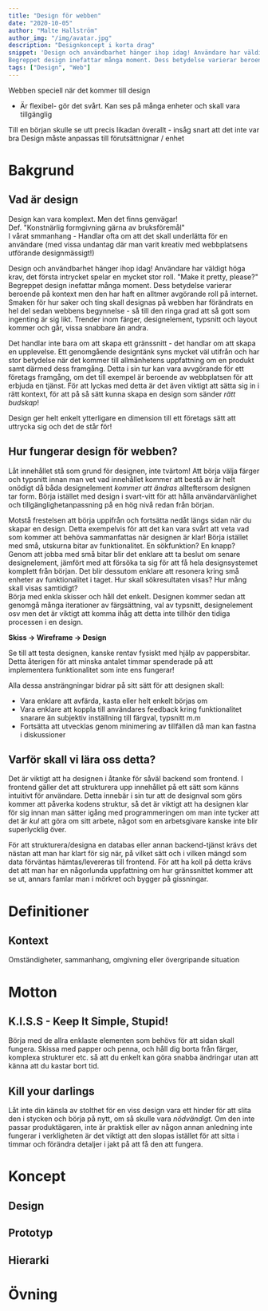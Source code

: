 ```yaml
---
title: "Design för webben"
date: "2020-10-05"
author: "Malte Hallström"
author_img: "/img/avatar.jpg"
description: "Designkoncept i korta drag"
snippet: 'Design och användbarhet hänger ihop idag! Användare har väldigt höga krav, det första intrycket spelar en mycket stor roll. "Make it pretty, please?"  
Begreppet design inefattar många moment. Dess betydelse varierar beroende på kontext men den har haft en alltmer avgörande roll på internet.'
tags: ["Design", "Web"]
---
```


Webben speciell när det kommer till design

- Är flexibel- gör det svårt. Kan ses på många enheter och skall vara tillgänglig

Till en början skulle se utt precis likadan överallt - insåg snart att det inte var bra
Design måste anpassas till förutsättnignar / enhet

# Bakgrund

## Vad är design

Design kan vara komplext. Men det finns genvägar!  
 Def. "Konstnärlig formgivning gärna av bruksföremål"  
 I vårat smmanhang - Handlar ofta om att det skall underlätta för en användare (med vissa undantag där man varit kreativ med webbplatsens utförande designmässigt!)

Design och användbarhet hänger ihop idag! Användare har väldigt höga krav, det första intrycket spelar en mycket stor roll. "Make it pretty, please?"  
Begreppet design inefattar många moment. Dess betydelse varierar beroende på kontext men den har haft en alltmer avgörande roll på internet. Smaken för hur saker och ting skall designas på webben har förändrats en hel del sedan webbens begynnelse - så till den ringa grad att så gott som ingenting är sig likt. Trender inom färger, designelement, typsnitt och layout kommer och går, vissa snabbare än andra.

Det handlar inte bara om att skapa ett gränssnitt - det handlar om att skapa en upplevelse. Ett genomgående designtänk syns mycket väl utifrån och har stor betydelse när det kommer till allmänhetens uppfattning om en produkt samt därmed dess framgång. Detta i sin tur kan vara avvgörande för ett företags framgång, om det till exempel är beroende av webbplatsen för att erbjuda en tjänst. För att lyckas med detta är det även viktigt att sätta sig in i rätt kontext, för att på så sätt kunna skapa en design som sänder _rätt budskap_!

Design ger helt enkelt ytterligare en dimension till ett företags sätt att uttrycka sig och det de står för!

## Hur fungerar design för webben?

Låt innehållet stå som grund för designen, inte tvärtom! Att börja välja färger och typsnitt innan man vet vad innehållet kommer att bestå av är helt onödigt då båda designelement _kommer att ändras_ allteftersom designen tar form. Börja istället med design i svart-vitt för att hålla användarvänlighet och tillgänglighetanpassning på en hög nivå redan från början.

Motstå frestelsen att börja uppifrån och fortsätta nedåt längs sidan när du skapar en design. Detta exempelvis för att det kan vara svårt att veta vad som kommer att behöva sammanfattas när designen är klar! Börja istället med små, utskurna bitar av funktionalitet. En sökfunktion? En knapp? Genom att jobba med små bitar blir det enklare att ta beslut om senare designelement, jämfört med att försöka ta sig för att få hela designsystemet komplett från början. Det blir dessutom enklare att resonera kring små enheter av funktionalitet i taget. Hur skall sökresultaten visas? Hur mång skall visas samtidigt?  
Börja med enkla skisser och håll det enkelt. Designen kommer sedan att genomgå många iterationer av färgsättning, val av typsnitt, designelement osv men det är viktigt att komma ihåg att detta inte tillhör den tidiga processen i en design.

**Skiss -> Wireframe -> Design**

Se till att testa designen, kanske rentav fysiskt med hjälp av pappersbitar. Detta återigen för att minska antalet timmar spenderade på att implementera funktionalitet som inte ens fungerar!

Alla dessa ansträngningar bidrar på sitt sätt för att designen skall:

- Vara enklare att avfärda, kasta eller helt enkelt börjas om
- Vara enklare att koppla till användares feedback kring funktionalitet snarare än subjektiv inställning till färgval, typsnitt m.m
- Fortsätta att utvecklas genom minimering av tillfällen då man kan fastna i diskussioner

## Varför skall vi lära oss detta?

Det är viktigt att ha designen i åtanke för såväl backend som frontend. I frontend gäller det att strukturera upp innehållet på ett sätt som känns intuitivt för användare. Detta innebär i sin tur att de designval som görs kommer att påverka kodens struktur, så det är viktigt att ha designen klar för sig innan man sätter igång med programmeringen om man inte tycker att det är _kul_ att göra om sitt arbete, något som en arbetsgivare kanske inte blir superlycklig över.

För att strukturera/designa en databas eller annan backend-tjänst krävs det nästan att man har klart för sig när, på vilket sätt och i vilken mängd som data förväntas hämtas/levereras till frontend. För att ha koll på detta krävs det att man har en någorlunda uppfattning om hur gränssnittet kommer att se ut, annars famlar man i mörkret och bygger på gissningar.

# Definitioner

## Kontext

Omständigheter, sammanhang, omgivning eller övergripande situation

# Motton

## K.I.S.S - Keep It Simple, Stupid!

Börja med de allra enklaste elementen som behövs för att sidan skall fungera. Skissa med papper och penna, och håll dig borta från färger, komplexa strukturer etc. så att du enkelt kan göra snabba ändringar utan att känna att du kastar bort tid.

## Kill your darlings

Låt inte din känsla av stolthet för en viss design vara ett hinder för att slita den i stycken och börja på nytt, om så skulle vara _nödvändigt_. Om den inte passar produktägaren, inte är praktisk eller av någon annan anledning inte fungerar i verkligheten är det viktigt att den slopas istället för att sitta i timmar och förändra detaljer i jakt på att få den att fungera.

# Koncept

## Design

## Prototyp

## Hierarki

# Övning
